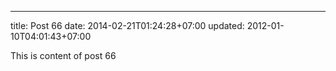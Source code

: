 ---
title: Post 66
date: 2014-02-21T01:24:28+07:00
updated: 2012-01-10T04:01:43+07:00

This is content of post 66